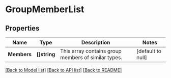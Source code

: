 # GroupMemberList

## Properties
Name | Type | Description | Notes
------------ | ------------- | ------------- | -------------
**Members** | **[]string** | This array contains group members of similar types. | [default to null]

[[Back to Model list]](../README.md#documentation-for-models) [[Back to API list]](../README.md#documentation-for-api-endpoints) [[Back to README]](../README.md)

